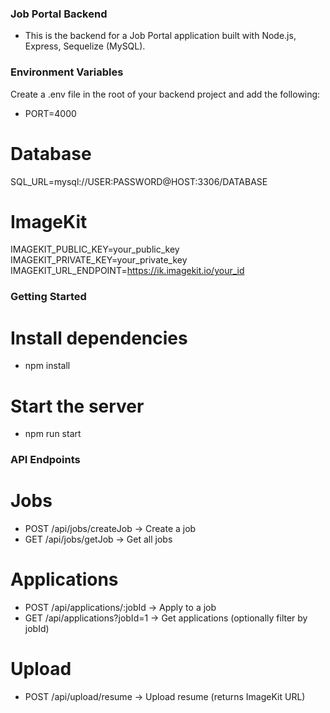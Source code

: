 ### Job Portal Backend

- This is the backend for a Job Portal application built with Node.js, Express, Sequelize (MySQL).

### Environment Variables

Create a .env file in the root of your backend project and add the following:

- PORT=4000

# Database
SQL_URL=mysql://USER:PASSWORD@HOST:3306/DATABASE

# ImageKit
IMAGEKIT_PUBLIC_KEY=your_public_key    
IMAGEKIT_PRIVATE_KEY=your_private_key       
IMAGEKIT_URL_ENDPOINT=https://ik.imagekit.io/your_id

### Getting Started

# Install dependencies
- npm install

# Start the server
- npm run start

### API Endpoints

# Jobs
- POST /api/jobs/createJob → Create a job
- GET /api/jobs/getJob → Get all jobs

# Applications
- POST /api/applications/:jobId → Apply to a job
- GET /api/applications?jobId=1 → Get applications (optionally filter by jobId)

# Upload
- POST /api/upload/resume → Upload resume (returns ImageKit URL)
